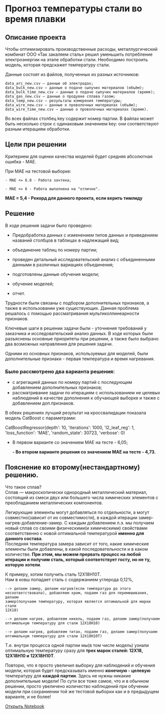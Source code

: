 # Прогноз температуры стали во время плавки

## Описание проекта

Чтобы оптимизировать производственные расходы, металлургический комбинат ООО «Так закаляем сталь» решил уменьшить потребление электроэнергии на этапе обработки стали. Необходимо построить модель, которая предскажет температуру стали. 

Данные состоят из файлов, полученных из разных источников:

    data_arc_new.csv — данные об электродах;
    data_bulk_new.csv — данные о подаче сыпучих материалов (объём);
    data_bulk_time_new.csv — данные о подаче сыпучих материалов (время);
    data_gas_new.csv — данные о продувке сплава газом;
    data_temp_new.csv — результаты измерения температуры;
    data_wire_new.csv — данные о проволочных материалах (объём);
    data_wire_time_new.csv — данные о проволочных материалах (время).

Во всех файлах столбец key содержит номер партии. В файлах может быть несколько строк с одинаковым значением key: они соответствуют разным итерациям обработки.

## Цели при решении

Критерием для оценки качества моделей будет средняя абсолютная ошибка - МАЕ.

При МАЕ на тестовой выборке:

    - МАЕ <= 6.8 - Работа зачтена;

    - МАЕ <= 6 - Работа выполнена на "отлично".

**МАЕ = 5,4 - Рекорд для данного проекта, если верить тимлиду**

## Решение

В ходе решения задачи было проведено:

- Предобработка данных с изменением типов данных и приведением названий столбцов в таблицах в надлежащий вид;

- объединение таблиц по номеру партии;

- проведен детальный исследовательский анализ с объединенными данными в различных вариациях объединения;

- подготовлены данные обучения модели;

- обучение моделей;

- отчет.

Трудности были связаны с подбором дополнительных признаков, а также в использовании уже существующих. Данная проблема решалось с помощью рассматривания мультиколлинеарности признаков.

Ключевые шаги в решении задачи были - уточнения требований у заказчика и исследовательский анализ данных. В ходе которых были разъяснены основные приоритеты при решении, а также было выбрано два возможных направления для решения задачи.

Одними из основных признаков, используемых для моделей, были дополнительные признаки - первая температура и время нагревания.

### Было рассмотрено два варианта решения:

- с агрегацией данных по номеру партий с последующим добавлением дополнительных признаков; 
- рассматривание задачи по итерациям с использованием не целевых наблюдений в качестве дополнения к обучающей выборке и также с добавлением доп.признаков. 

В обеих решениях лучший результат на кроссвалидации показала модель CatBoost с параметрами:

CatBoostRegressor(depth': 10, 'iterations': 1000, 'l2_leaf_reg': 1, 'loss_function': 'MAE', 'random_state': 30723, 'verbose': 0)

- В первом варианте со значением МАЕ на тесте - 6,05;

  **- Во втором варианте решения со значением МАЕ на тесте - 4,73.**



  

## Пояснение ко второму(нестандартному) решению.

Что такое сплав?  
Сплав — макроскопически однородный металлический материал, состоящий из смеси двух или большего числа химических элементов с преобладанием металлических компонентов.  

Легирующие элементы могут добавляться по отдельности, а могут совместно(зависит от их совместимости), в каждой итерации замер-нагрев-добавление-замер. С каждым добавлением л.э. мы получаем новый сплав со своими физическими(и химическими) свойствами соответственно с новой оптимальной температурой **именно для данного состава**.  
Последняя температура замера зависит от того, какие химические элементы были добавлены, в какой последовательности и в каком количестве. **При этом, мы можем прервать процесс на любой итерации и получим сталь, который соответствует госту, но не ту, которую хотели**.  
 
 
К примеру, хотим получить сталь 12Х18Н10Т.  
Нам в ковш попадает сталь с содержанием углерода 0,12%,  

    --> делаем замер, делаем нагрев(если температура до этого 
    несоответствовала), добавляем хром, подаем газ для перемешивания, делаем
    замер(получаем температуру, которая является оптимальной для марки стали
    12Х18) 

    --> делаем нагрев, добавляем никель, подаем газ, делаем замер(получаем оптимальную температуру для стали 12Х18Н10)

    --> делаем нагрев, добавляем титан, подаем газ, делаем замер(получаем оптимальную температуру для стали 12Х18Н10Т) 

 
 
Т.е. внутри процесса одной партии мы(в том числе модель) узнали оптимальную температуру сразу для **трех марок сталей: 12Х18, 12Х18Н10 и 12Х18Н10Т**. 
 
 
Повторю, что я просто увеличил выборку для наблюдений и обучения модели, которая будет предсказывать именно **конечную - целевую** температуру для **каждой партии**. Здесь не нужны никакие дополнительные модели! По сути все тоже самое, что и в обычном решении, просто увеличено количество наблюдений при обучении модели при сохраниении той же тестовой выборки как и в предыдущем варианте, и не более! 


[Открыть Notebook](https://github.com/Azantii/Portfolio/blob/main/YandexPracticum-DataScience/%D0%98%D1%81%D1%81%D0%BB%D0%B5%D0%B4%D0%BE%D0%B2%D0%B0%D1%82%D0%B5%D0%BB%D1%8C%D1%81%D0%BA%D0%B8%D0%B9%20%D0%B0%D0%BD%D0%B0%D0%BB%D0%B8%D0%B7%20%D0%B4%D0%B0%D0%BD%D0%BD%D1%8B%D1%85/%D0%A4%D0%B8%D0%BD%D0%B0%D0%BB%D1%8C%D0%BD%D1%8B%D0%B9%20%D0%BF%D1%80%D0%BE%D0%B5%D0%BA%D1%82%20%D0%BE%D0%BA%D0%BE%D0%BD%D1%87%D0%B0%D1%82%D0%B5%D0%BB%D1%8C%D0%BD%D1%8B%D0%B9.ipynb)